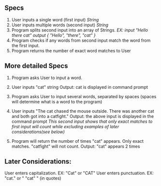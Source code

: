 ## Specs

1) User inputs a single word (first input) _String_
2) User inputs multiple words (second input) _String_
3) Program splits second input into an array of Strings. _EX: input "Hello there cat" output { "Hello", "there", "cat" }_
4) Program checks if any words from second input match the word from the first input.
5) Program returns the number of exact word matches to User

## More detailed Specs

1) Program asks User to input a word.

2) User inputs "cat" string
  Output: cat is displayed in command prompt

3) Program asks User to input several words, separated by spaces (spaces will determine what is a word to the program)

4) User inputs "The cat chased the mouse outside. There was another cat and both got into a catfight."
  Output: the above input is displayed in the command prompt
  _This second input shows that only exact matches to first input will count while excluding examples of later considerations(see below)_

5) Program will return the number of times "cat" appears. Only exact matches. "catfight" will not count.
  Output: "cat" appears 2 times


## Later Considerations:

User enters capitalization. EX:  "Cat" or "CAT"
User enters punctuation. EX: "cat." or " "cat" " (in quotes)
